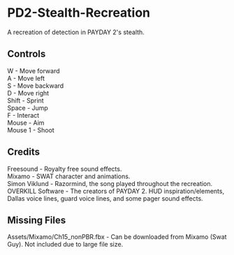 # PD2-Stealth-Recreation
A recreation of detection in PAYDAY 2's stealth.

## Controls
W - Move forward  
A - Move left  
S - Move backward  
D - Move right  
Shift - Sprint  
Space - Jump  
F - Interact  
Mouse - Aim  
Mouse 1 - Shoot  

## Credits
Freesound - Royalty free sound effects.  
Mixamo - SWAT character and animations.  
Simon Viklund - Razormind, the song played throughout the recreation.  
OVERKILL Software - The creators of PAYDAY 2. HUD inspiration/elements, Dallas voice lines, guard voice lines, and some pager sound effects.  

## Missing Files
Assets/Mixamo/Ch15_nonPBR.fbx - Can be downloaded from Mixamo (Swat Guy). Not included due to large file size.  
